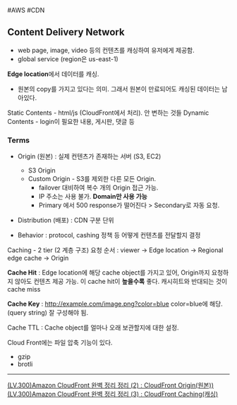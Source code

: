 #AWS #CDN 
## Content Delivery Network
- web page, image, video 등의 컨텐츠를 캐싱하여 유저에게 제공함.
- global service (region은 us-east-1)

**Edge location**에서 데이터를 캐싱.
- 원본의 copy를 가지고 있다는 의미. 그래서 원본이 만료되어도 캐싱된 데이터는 남아있다.

Static Contents - html/js (CloudFront에서 처리). 안 변하는 것들
Dynamic Contents - login이 필요한 내용, 게시판, 댓글 등

### Terms
- Origin (원본) : 실제 컨텐츠가 존재하는 서버 (S3, EC2)
	- S3 Origin
	- Custom Origin - S3를 제외한 다른 모든 Origin. 
		- failover 대비하여 복수 개의 Origin 접근 가능.
		- IP 주소는 사용 불가. **Domain만 사용 가능**
		- Primary 에서 500 response가 떨어진다 > Secondary로 자동 요청.

- Distribution (배포) : CDN 구분 단위
- Behavior : protocol, cashing 정책 등 어떻게 컨텐츠를 전달할지 결정

Caching - 2 tier (2 계층 구조)
요청 순서 : viewer -> Edge location -> Regional edge cache -> Origin

**Cache Hit** : Edge location에 해당 cache object를 가지고 있어, Origin까지 요청하지 않아도 컨텐츠 제공 가능. 이 cache hit이 **높을수록** 좋다. 캐시히트와 반대되는 것이 cache miss

**Cache Key** : http://example.com/image.png?color=blue
color=blue에 해당. (query string) 잘 구성해야 됨.

Cache TTL : Cache object를 얼마나 오래 보관할지에 대한 설정.


Cloud Front에는 파일 압축 기능이 있다.
- gzip
- brotli

---
[(LV.300)Amazon CloudFront 완벽 정리 정리 (2) : CloudFront Origin(원본))](https://www.youtube.com/watch?v=oa-6f8QyFyo)
[(LV.300)Amazon CloudFront 완벽 정리 정리 (3) : CloudFront Caching(캐싱)](https://www.youtube.com/watch?v=oa-6f8QyFyo)

